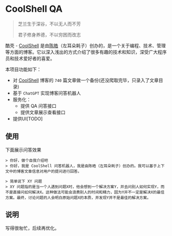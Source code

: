 # CoolShell QA

>芝兰生于深谷，不以无人而不芳
>
>君子修身养德，不以穷困而改志

酷壳 - [CoolShell](https://coolshell.cn/) 是由[陈皓](https://github.com/haoel)（左耳朵耗子）创办的，是一个关于编程、技术、管理等方面的博客。它以深入浅出的方式介绍了很多有趣的技术和知识，深受广大程序员和技术爱好者的喜爱。

本项目功能如下：

- 对 [CoolShell](https://coolshell.cn/) 博客的 `740` 篇文章做一个备份(还没爬取完毕，只录入了文章目录)
- 基于  `ChatGPT` 实现博客问答机器人
- 服务化：
  - 提供 QA 问答接口
  - 提供文章展示查看接口
- 提供UI[TODO]

## 使用

下面展示问答效果

```shell
> 你好，做个自我介绍吧
> 你好，我是 CoolShell 问答机器人，我是由陈皓（左耳朵耗子）创办的。我可以基于上下文中的博客文章信息对用户的提问进行回答。

> 简单说下 XY 问题
> XY 问题指的是当一个人遇到问题X时，他会想到一个解决方案Y，并去问别人如何实现Y，而不是直接问如何解决X。这种做法可能会浪费别人的时间和精力，因为Y并不一定是解决X的最佳方案。最终，讨论问题的人会明白原始问题X的本质，并发现Y并不是最佳的解决方案。
```

## 说明

写得很匆忙，后续再优化。
